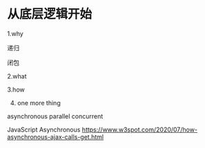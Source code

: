 # 从底层逻辑开始


1.why

递归

闭包

2.what



3.how

4. one more thing

asynchronous parallel concurrent

JavaScript Asynchronous 
https://www.w3spot.com/2020/07/how-asynchronous-ajax-calls-get.html